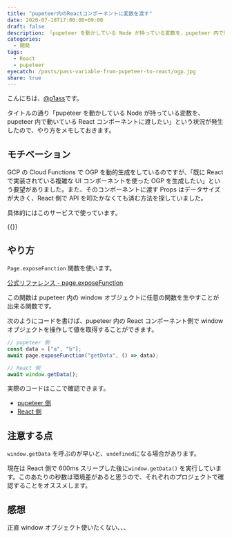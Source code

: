 ```yaml
---
title: "pupeteer内のReactコンポーネントに変数を渡す"
date: 2020-07-18T17:00:00+09:00
draft: false
description: 「pupeteer を動かしている Node が持っている変数を、pupeteer 内で動いている React コンポーネントに渡したい」という状況が発生したので、やり方をメモしておきます。
categories:
  - 開発
tags:
  - React
  - pupeteer
eyecatch: /posts/pass-variable-from-pupeteer-to-react/ogp.jpg
share: true
---
```


こんにちは、[@p1ass](https://twitter.com/p1ass)です。

タイトルの通り「pupeteer を動かしている Node が持っている変数を、pupeteer 内で動いている React コンポーネントに渡したい」という状況が発生したので、やり方をメモしておきます。

## モチベーション

GCP の Cloud Functions で OGP を動的生成をしているのですが、「既に React で実装されている複雑な UI コンポーネントを使った OGP を生成したい」という要望がありました。また、そのコンポーネントに渡す Props はデータサイズが大きく、React 側で API を叩たかなくても済む方法を探していました。

具体的にはこのサービスで使っています。

{{<ex-link url="https://midare.p1ass.com">}}

## やり方

`Page.exposeFunction` 関数を使います。

[公式リファレンス - page.exposeFunction](https://pptr.dev/#?product=Puppeteer&version=v5.2.0&show=api-pageexposefunctionname-puppeteerfunction)

この関数は pupeteer 内の window オブジェクトに任意の関数を生やすことが出来る関数です。

次のようにコードを書けば、pupeteer 内の React コンポーネント側で window オブジェクトを操作して値を取得することができます。

```javascript
// pupeteer 側
const data = ["a", "b"];
await page.exposeFunction("getData", () => data);
```

```javascript
// React 側
await window.getData();
```

実際のコードはここで確認できます。

- [pupeteer 側](https://github.com/p1ass/midare/blob/master/ogp_functions/src/index.ts#L26-L29)
- [React 側](https://github.com/p1ass/midare/blob/master/frontend/src/pages/OGPCalendar.tsx#L16-L24)

## 注意する点

`window.getData` を呼ぶのが早いと、`undefined`になる場合があります。

現在は React 側で 600ms スリープした後に`window.getData()` を実行しています。このあたりの秒数は環境差があると思うので、それぞれのプロジェクトで確認することをオススメします。

## 感想

正直 window オブジェクト使いたくない、、、
